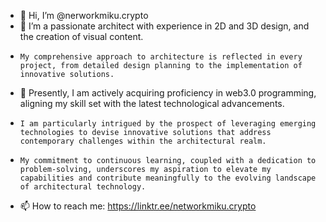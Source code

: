 - 👋 Hi, I’m @nerworkmiku.crypto
- 👀 I’m a passionate architect with experience in 2D and 3D design, and the creation of visual content.
-     My comprehensive approach to architecture is reflected in every project, from detailed design planning to the implementation of innovative solutions.
- 🌱 Presently, I am actively acquiring proficiency in web3.0 programming, aligning my skill set with the latest technological advancements.
-     I am particularly intrigued by the prospect of leveraging emerging technologies to devise innovative solutions that address contemporary challenges within the architectural realm.
-     My commitment to continuous learning, coupled with a dedication to problem-solving, underscores my aspiration to elevate my capabilities and contribute meaningfully to the evolving landscape of architectural technology.
- 📫 How to reach me: https://linktr.ee/networkmiku.crypto


